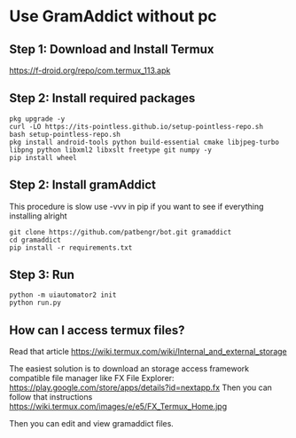 
# Use GramAddict without pc


## Step 1: Download and Install Termux

https://f-droid.org/repo/com.termux_113.apk

## Step 2: Install required packages

    pkg upgrade -y
	curl -LO https://its-pointless.github.io/setup-pointless-repo.sh
	bash setup-pointless-repo.sh
    pkg install android-tools python build-essential cmake libjpeg-turbo libpng python libxml2 libxslt freetype git numpy -y
    pip install wheel

## Step 2: Install gramAddict

This procedure is slow use -vvv in pip if you want to see if everything installing alright
	

    git clone https://github.com/patbengr/bot.git gramaddict
    cd gramaddict
    pip install -r requirements.txt
    
## Step 3: Run
	

    python -m uiautomator2 init
    python run.py
    
## How can I access termux files?
Read that article
https://wiki.termux.com/wiki/Internal_and_external_storage

The easiest solution is to download an storage access framework compatible file manager like
FX File Explorer: https://play.google.com/store/apps/details?id=nextapp.fx
Then you can follow that instructions
https://wiki.termux.com/images/e/e5/FX_Termux_Home.jpg

Then you can edit and view gramaddict files.
    


